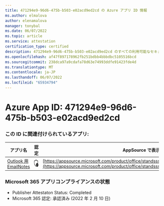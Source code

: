```yaml
---
title: 471294e9-96d6-475b-b503-e02acd9ed2cd の Azure アプリ ID 情報
ms.author: elmalova
author: elenamalova
manager: tonybal
ms.date: 06/07/2022
ms.topic: article
ms.service: attestation
certification_type: certified
description: 471294e9-96d6-475b-b503-e02acd9ed2cd のすべての利用可能なセキュリティとコンプライアンス情報。
ms.openlocfilehash: af47f897178962fb251bdbb4bbbdbc5105516bcd
ms.sourcegitcommit: 238dca97a9cdafa78d63e74993ddfe91423fde4d
ms.translationtype: MT
ms.contentlocale: ja-JP
ms.lasthandoff: 06/07/2022
ms.locfileid: "65934794"
---
```

# <a name="azure-app-id-471294e9-96d6-475b-b503-e02acd9ed2cd"></a>Azure App ID: 471294e9-96d6-475b-b503-e02acd9ed2cd


### <a name="apps-associated-with-this-id"></a>この ID に関連付けられているアプリ:
| **アプリ名** | **認定** | **AppSource で表示する** |
|--------------|---------------|-----------------------|
| [Outlook 用 EmailNotes](../forward/standsssouthpacificltd1581455821226.emailnotes.md) | <img alt="Certified application badge" src="../media/certified-badge.png" height="25" width="25" /> | [https://appsource.microsoft.com/product/office/standsssouthpacificltd1581455821226.emailnotes](https://appsource.microsoft.com/product/office/standsssouthpacificltd1581455821226.emailnotes) |

### <a name="microsoft-365-app-compliance-status"></a>Microsoft 365 アプリコンプライアンスの状態
- Publisher Attestaton Status: Completed
- Microsoft 365 認定: 承認済み (2022 年 2 月 10 日)
